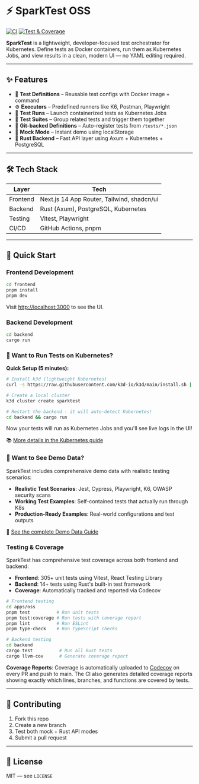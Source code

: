 # ⚡ SparkTest OSS

[![CI](https://github.com/kevintatou/sparktest/actions/workflows/ci.yml/badge.svg)](https://github.com/kevintatou/sparktest/actions/workflows/ci.yml)
[![Test & Coverage](https://github.com/kevintatou/sparktest/actions/workflows/test.yml/badge.svg)](https://github.com/kevintatou/sparktest/actions/workflows/test.yml)

**SparkTest** is a lightweight, developer-focused test orchestrator for Kubernetes. Define tests as Docker containers, run them as Kubernetes Jobs, and view results in a clean, modern UI — no YAML editing required.

---

## ✨ Features

- 🧪 **Test Definitions** – Reusable test configs with Docker image + command
- ⚙️ **Executors** – Predefined runners like K6, Postman, Playwright  
- 🚀 **Test Runs** – Launch containerized tests as Kubernetes Jobs
- 🧾 **Test Suites** – Group related tests and trigger them together
- 📂 **Git-backed Definitions** – Auto-register tests from `/tests/*.json`
- 💾 **Mock Mode** – Instant demo using localStorage
- 🦀 **Rust Backend** – Fast API layer using Axum + Kubernetes + PostgreSQL

---

## 🛠 Tech Stack

| Layer      | Tech                                      |
|------------|-------------------------------------------|
| Frontend   | Next.js 14 App Router, Tailwind, shadcn/ui |
| Backend    | Rust (Axum), PostgreSQL, Kubernetes      |
| Testing    | Vitest, Playwright                       |
| CI/CD      | GitHub Actions, pnpm                     |

---

## 🚀 Quick Start

### Frontend Development

```bash
cd frontend
pnpm install
pnpm dev
```

Visit [http://localhost:3000](http://localhost:3000) to see the UI.

### Backend Development

```bash
cd backend
cargo run
```

### 🎯 Want to Run Tests on Kubernetes?

**Quick Setup (5 minutes):**
```bash
# Install k3d (lightweight Kubernetes)
curl -s https://raw.githubusercontent.com/k3d-io/k3d/main/install.sh | bash

# Create a local cluster
k3d cluster create sparktest

# Restart the backend - it will auto-detect Kubernetes!
cd backend && cargo run
```

Now your tests will run as Kubernetes Jobs and you'll see live logs in the UI! 

📚 [More details in the Kubernetes guide](backend/KUBERNETES.md)

### 🎯 Want to See Demo Data?

SparkTest includes comprehensive demo data with realistic testing scenarios:

- **Realistic Test Scenarios**: Jest, Cypress, Playwright, K6, OWASP security scans
- **Working Test Examples**: Self-contained tests that actually run through K8s
- **Production-Ready Examples**: Real-world configurations and test outputs

📖 [See the complete Demo Data Guide](DEMO_DATA_GUIDE.md)

### Testing & Coverage

SparkTest has comprehensive test coverage across both frontend and backend:

- **Frontend**: 305+ unit tests using Vitest, React Testing Library
- **Backend**: 14+ tests using Rust's built-in test framework
- **Coverage**: Automatically tracked and reported via Codecov

```bash
# Frontend testing
cd apps/oss
pnpm test          # Run unit tests
pnpm test:coverage # Run tests with coverage report
pnpm lint          # Run ESLint
pnpm type-check    # Run TypeScript checks

# Backend testing  
cd backend
cargo test          # Run all Rust tests
cargo llvm-cov      # Generate coverage report
```

**Coverage Reports**: Coverage is automatically uploaded to [Codecov](https://codecov.io) on every PR and push to main. The CI also generates detailed coverage reports showing exactly which lines, branches, and functions are covered by tests.

---

## 👐 Contributing

1. Fork this repo
2. Create a new branch
3. Test both mock + Rust API modes
4. Submit a pull request

---

## 📄 License

MIT — see `LICENSE`